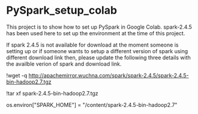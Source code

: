# PySpark_setup_colab
This project is to show how to set up PySpark in Google Colab.
spark-2.4.5 has been used here to set up the environment at the time of this project.

If spark 2.4.5 is not available for download at the moment someone is setting up or 
if someone wants to setup a different version of spark using different download link then,
please update the following three details with the availble verion of spark and download link.

!wget -q http://apachemirror.wuchna.com/spark/spark-2.4.5/spark-2.4.5-bin-hadoop2.7.tgz

!tar xf spark-2.4.5-bin-hadoop2.7.tgz

os.environ["SPARK_HOME"] = "/content/spark-2.4.5-bin-hadoop2.7"

